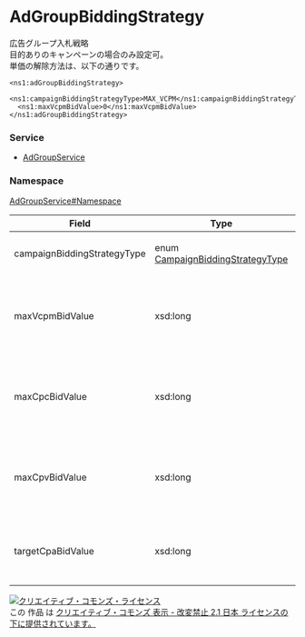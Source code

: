 

# AdGroupBiddingStrategy

広告グループ入札戦略<br/>
目的ありのキャンペーンの場合のみ設定可。<br/>
単価の解除方法は、以下の通りです。<br>
```<br>
<ns1:adGroupBiddingStrategy>
  <ns1:campaignBiddingStrategyType>MAX_VCPM</ns1:campaignBiddingStrategyType>
  <ns1:maxVcpmBidValue>0</ns1:maxVcpmBidValue>
</ns1:adGroupBiddingStrategy>
```
        

### Service

+ [AdGroupService](../../services/AdGroupService.md)

### Namespace

[AdGroupService#Namespace](../../services/AdGroupService.md#namespace)

| Field | Type | Description | response | add | set | remove |
| ----- | ---- | ----------- | -------- | --------- | --------- | --------- |
| campaignBiddingStrategyType | enum [CampaignBiddingStrategyType](./CampaignBiddingStrategyType.md) | キャンペーン入札戦略タイプ<br>* 目的なしのキャンペーンの場合は「NONE」固定<br> | yes | Ignore | Ignore | Ignore | |
| maxVcpmBidValue | xsd:long | 広告グループ最大入札単価（vCPM）<br>* campaignBiddingStrategyTypeが「MAX_VCPM」の場合のみ指定可能<br> | yes | Optional | Optional | Ignore | |
| maxCpcBidValue | xsd:long | 広告グループ最大入札単価（CPC）<br>* campaignBiddingStrategyTypeが「MAX_CPC」の場合のみ指定可能<br> | yes | Optional | Optional | Ignore | |
| maxCpvBidValue | xsd:long | 広告グループ最大入札単価（CPV）<br>* campaignBiddingStrategyTypeが「MAX_CPV」の場合のみ指定可能<br> | yes | Optional | Optional | Ignore | |
| targetCpaBidValue | xsd:long | 広告グループ目標単価（CPA）<br>* campaignBiddingStrategyTypeが「TARGET_CPA」の場合のみ指定可能<br> | yes | Optional | Optional | Ignore | |

<a rel="license" href="http://creativecommons.org/licenses/by-nd/2.1/jp/"><img alt="クリエイティブ・コモンズ・ライセンス" style="border-width:0" src="https://i.creativecommons.org/l/by-nd/2.1/jp/88x31.png" /></a><br />この 作品 は <a rel="license" href="http://creativecommons.org/licenses/by-nd/2.1/jp/">クリエイティブ・コモンズ 表示 - 改変禁止 2.1 日本 ライセンスの下に提供されています。</a>
